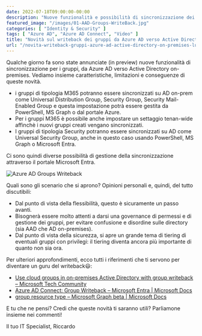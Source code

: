 ```yaml
---
date: 2022-07-18T09:00:00-00:00
description: "Nuove funzionalità e possibilità di sincronizzazione dei gruppi da Azure AD verso Active Directory on-premises."
featured_image: "/images/01-AAD-Groups-WriteBack.jpg"
categories: [ "Identity & Security" ]
tags: [ "Azure AD", "Azure AD Connect", "Video" ]
title: "Novità sul writeback dei gruppi da Azure AD verso Active Directory on-premises"
url: "/novita-writeback-gruppi-azure-ad-active-directory-on-premises-luglio-2022"
---
```

Qualche giorno fa sono state annunciate (in preview) nuove funzionalità di sincronizzazione per i gruppi, da Azure AD verso Active Directory on-premises. Vediamo insieme caratteristiche, limitazioni e conseguenze di queste novità.
- i gruppi di tipologia M365 potranno essere sincronizzati su AD on-prem come Universal Distribution Group, Security Group, Security Mail-Enabled Group e questa impostazione potrà essere gestita da PowerShell, MS Graph o dal portale Azure.
- Per i gruppi M365 è possibile anche impostare un settaggio tenan-wide affinchè i nuovi gruppi creati vengano sincronizzati.
- I gruppi di tipologia Security potranno essere sincronizzati su AD come Universal Security Group, anche in questo caso usando PowerShell, MS Graph o Microsoft Entra.

Ci sono quindi diverse possibilità di gestione della sincronizzazione attraverso il portale Microsoft Entra.

![Azure AD Groups Writeback](/images/01-AAD-Groups-WriteBack.jpg)

Quali sono gli scenario che si aprono? Opinioni personali e, quindi, del tutto discutibili:
- Dal punto di vista della flessibilità, questo è sicuramente un passo avanti.
- Bisognerà essere molto attenti a darsi una governance di permessi e di gestione dei gruppi, per evitare confusione e disordine sulle directory (sia AAD che AD on-premises).
- Dal punto di vista della sicurezza, si apre un grande tema di tiering di eventuali gruppi con privilegi: il tiering diventa ancora più importante di quanto non sia ora.

Per ulteriori approfondimenti, ecco tutti i riferimenti che ti servono per diventare un guru del writeback😃:
- [Use cloud groups in on-premises Active Directory with group writeback – Microsoft Tech Community](https://techcommunity.microsoft.com/t5/microsoft-entra-azure-ad-blog/use-cloud-groups-in-on-premises-active-directory-with-group/ba-p/3118023)
- [Azure AD Connect: Group Writeback – Microsoft Entra | Microsoft Docs](https://docs.microsoft.com/en-us/azure/active-directory/hybrid/how-to-connect-group-writeback-v2)
- [group resource type – Microsoft Graph beta | Microsoft Docs](https://docs.microsoft.com/en-us/graph/api/resources/group?view=graph-rest-beta)

E tu che ne pensi? Credi che queste novità ti saranno utili? Parliamone insieme nei commenti!

Il tuo IT Specialist, Riccardo